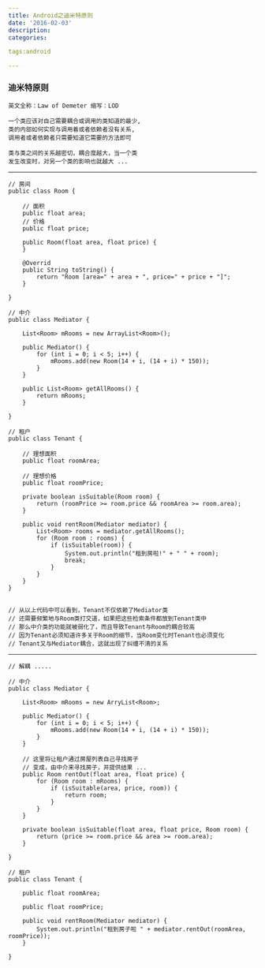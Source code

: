 ```yaml
---
title: Android之迪米特原则
date: '2016-02-03'
description:
categories:

tags:android

---
```


>

### 迪米特原则

>

	英文全称：Law of Demeter 缩写：LOD
	
	一个类应该对自己需要耦合或调用的类知道的最少,
	类的内部如何实现与调用着或者依赖者没有关系,
	调用者或者依赖者只需要知道它需要的方法即可
	
	类与类之间的关系越密切，耦合度越大，当一个类
	发生改变时，对另一个类的影响也就越大 ...	

>

--- 

>

	// 房间
	public class Room {

		// 面积
		public float area;
		// 价格
		public float price;

		public Room(float area, float price) {
		}

		@Overrid
		public String toString() {
			return "Room [area=" + area + ", price=" + price + "]";
		}

	}

	// 中介
	public class Mediator {
	
		List<Room> mRooms = new ArrayList<Room>();

		public Mediator() {
			for (int i = 0; i < 5; i++) {
				mRooms.add(new Room(14 + i, (14 + i) * 150));
			}
		}

		public List<Room> getAllRooms() {
			return mRooms;
		}

	}

	// 租户
	public class Tenant {

		// 理想面积
		public float roomArea;

		// 理想价格
		public float roomPrice;

		private boolean isSuitable(Room room) {
			return (roomPrice >= room.price && roomArea >= room.area);
		}

		public void rentRoom(Mediator mediator) {
			List<Room> rooms = mediator.getAllRooms();
			for (Room room : rooms) {
				if (isSuitable(room)) {
					System.out.println("租到房啦!" + " " + room);
					break;	
				}
			}
		}
	}


	// 从以上代码中可以看到，Tenant不仅依赖了Mediator类
	// 还需要频繁地与Room类打交道，如果把这些检索条件都放到Tenant类中
	// 那么中介类的功能就被弱化了，而且导致Tenant与Room的耦合较高
	// 因为Tenant必须知道许多关于Room的细节，当Room变化时Tenant也必须变化
	// Tenant又与Mediator耦合，这就出现了纠缠不清的关系

>

---

>


	// 解耦 .....

	// 中介
	public class Mediator {

		List<Room> mRooms = new ArryList<Room>;

        public Mediator() {
            for (int i = 0; i < 5; i++) {
                mRooms.add(new Room(14 + i, (14 + i) * 150));
            }
        }

		// 这里将让租户通过房屋列表自己寻找房子
		// 变成，由中介来寻找房子，并提供结果 ...
		public Room rentOut(float area, float price) {
			for (Room room : mRooms) {
				if (isSuitable(area, price, room)) {
					return room;
				}
			}
		}

		private boolean isSuitable(float area, float price, Room room) {
			return (price >= room.price && area >= room.area);
		}

	}

	// 租户
	public class Tenant {

		public float roomArea;

		public float roomPrice;

		public void rentRoom(Mediator mediator) {
			System.out.println("租到房子啦 " + mediator.rentOut(roomArea, roomPrice));
		}

	}

>
